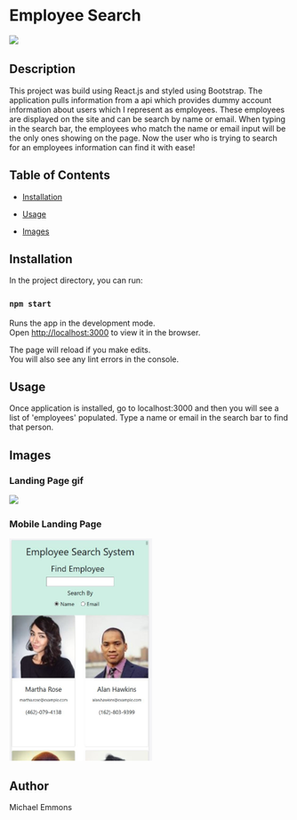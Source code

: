 # Employee Search

  ![](https://img.shields.io/github/languages/top/memmo01/employee-search)
  
  ## Description
  
  This project was build using React.js and styled using Bootstrap. The application pulls information from a api which provides dummy account information about users which I represent as employees. These employees are displayed on the site and can be search by name or email. When typing in the search bar, the employees who match the name or email input will be the only ones showing on the page. Now the user who is trying to search for an employees information can find it with ease!
  
  
  ## Table of Contents

  * [Installation](#installation)

  * [Usage](#usage)

  * [Images](#images)

  
  
  

  ## Installation

  In the project directory, you can run:

  ### `npm start`

  Runs the app in the development mode.<br />
  Open [http://localhost:3000](http://localhost:3000) to view it in the   browser.

  The page will reload if you make edits.<br />
  You will also see any lint errors in the console.

  ## Usage

  Once application is installed, go to localhost:3000 and then you will see a list of 'employees' populated. Type a name or email in the search bar to find that person.
  
  ## Images
  ### Landing Page gif
  ![](./application-images/employee-search.gif)
  ### Mobile Landing Page
  <img src="https://github.com/memmo01/employee-search/blob/master/application-images/mobile_landing.JPG" height="400">
  
  ## Author
  
  Michael Emmons
  
  
